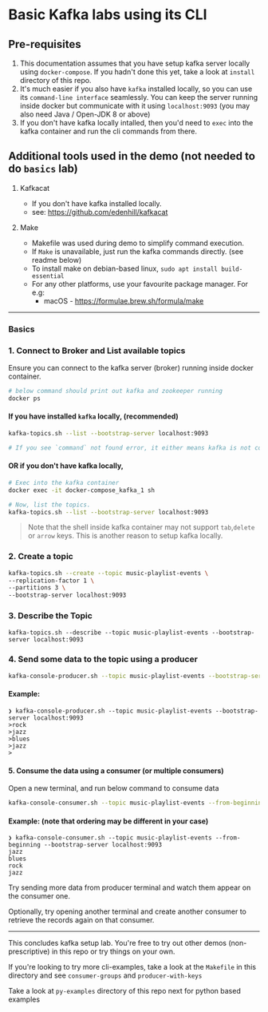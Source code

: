 # Basic Kafka labs using its CLI 

## Pre-requisites

1. This documentation assumes that you have setup kafka server locally using `docker-compose`. If you hadn't done this yet, take a look at `install` directory of this repo.
2. It's much easier if you also have `kafka` installed locally, so you can use its `command-line interface` seamlessly. You can keep the server running inside docker but communicate with it using `localhost:9093` (you may also need Java / Open-JDK 8 or above)
3. If you don't have kafka locally intalled, then you'd need to `exec` into the kafka container and run the cli commands from there.

## Additional tools used in the demo (not needed to do `basics` lab)

1. Kafkacat 
    * If you don't have kafka installed locally. 
    * see: https://github.com/edenhill/kafkacat

2. Make
    * Makefile was used during demo to simplify command execution.  
    * If `Make` is unavailable, just run the kafka commands directly. (see readme below)
    * To install make on debian-based linux, `sudo apt install build-essential`
    * For any other platforms, use your favourite package manager. For e.g:
        * macOS -  https://formulae.brew.sh/formula/make             
---

### Basics

### 1. Connect to Broker and List available topics 

Ensure you can connect to the kafka server (broker) running inside docker container.

```bash
# below command should print out kafka and zookeeper running
docker ps
```

#### If you have installed `kafka` locally, (recommended)
```bash
kafka-topics.sh --list --bootstrap-server localhost:9093

# If you see `command` not found error, it either means kafka is not correctly installed or it's not added to PATH correctly.
```

#### **OR if you don't** have kafka locally,
```bash
# Exec into the kafka container
docker exec -it docker-compose_kafka_1 sh

# Now, list the topics.
kafka-topics.sh --list --bootstrap-server localhost:9093
```

> Note that the shell inside kafka container may not support `tab`,`delete` or `arrow` keys. This is another reason to setup kafka locally.

### 2. Create a topic

```bash
kafka-topics.sh --create --topic music-playlist-events \
--replication-factor 1 \
--partitions 3 \
--bootstrap-server localhost:9093
```

### 3. Describe the Topic

```
kafka-topics.sh --describe --topic music-playlist-events --bootstrap-server localhost:9093
```

### 4. Send some data to the topic using a producer

```bash
kafka-console-producer.sh --topic music-playlist-events --bootstrap-server localhost:9093
```

#### Example:

```
❯ kafka-console-producer.sh --topic music-playlist-events --bootstrap-server localhost:9093
>rock
>jazz
>blues
>jazz
>
```

#### 5. Consume the data using a consumer (or multiple consumers)

Open a new terminal, and run below command to consume data

```bash
kafka-console-consumer.sh --topic music-playlist-events --from-beginning --bootstrap-server localhost:9093
```

#### Example: (note that ordering may be different in your case)

```
❯ kafka-console-consumer.sh --topic music-playlist-events --from-beginning --bootstrap-server localhost:9093
jazz
blues
rock
jazz
```

Try sending more data from producer terminal and watch them appear on the consumer one. 

Optionally, try opening another terminal and create another consumer to retrieve the records again on that consumer.

---

This concludes kafka setup lab. You're free to try out other demos (non-prescriptive) in this repo or try things on your own. 

If you're looking to try more cli-examples, take a look at the `Makefile` in this directory and see `consumer-groups` and `producer-with-keys`

Take a look at `py-examples` directory of this repo next for python based examples
